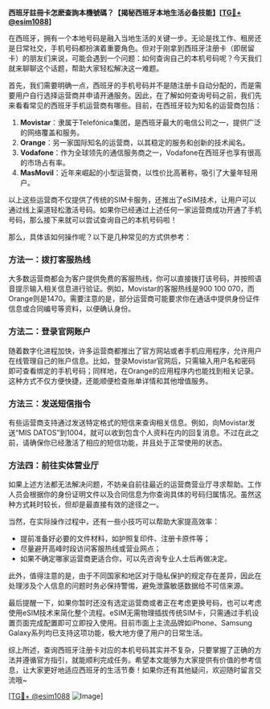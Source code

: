 **西班牙註冊卡怎麽查詢本機號碼？【揭秘西班牙本地生活必备技能】[[TG💪+ @esim1088](https://t.me/s/esim1088)]**

在西班牙，拥有一个本地号码是融入当地生活的关键一步。无论是找工作、租房还是日常社交，手机号码都扮演着重要角色。但对于刚拿到西班牙注册卡（即居留卡）的朋友们来说，可能会遇到一个问题：如何查询自己的本机号码呢？今天我们就来聊聊这个话题，帮助大家轻松解决这一难题。

首先，我们需要明确一点，西班牙的手机号码并不是随注册卡自动分配的，而是需要用户自行选择运营商并申请开通服务。因此，在了解如何查询号码之前，我们先来看看常见的西班牙手机运营商有哪些。目前，在西班牙较为知名的运营商包括：

1. **Movistar**：隶属于Telefónica集团，是西班牙最大的电信公司之一，提供广泛的网络覆盖和服务。
2. **Orange**：另一家国际知名的运营商，以其稳定的服务和创新的技术闻名。
3. **Vodafone**：作为全球领先的通信服务商之一，Vodafone在西班牙也享有很高的市场占有率。
4. **MasMovil**：近年来崛起的小型运营商，以性价比高著称，吸引了大量年轻用户。

以上这些运营商不仅提供了传统的SIM卡服务，还推出了eSIM技术，让用户可以通过线上渠道轻松激活号码。如果你已经通过上述任何一家运营商成功开通了手机号码，那么接下来就可以尝试查询自己的本机号码啦！

那么，具体该如何操作呢？以下是几种常见的方式供参考：

### 方法一：拨打客服热线
大多数运营商都会为客户提供免费的客服热线，你可以直接拨打该号码，并按照语音提示输入相关信息进行验证。例如，Movistar的客服热线是900 100 070，而Orange则是1470。需要注意的是，部分运营商可能要求你在通话中提供身份证件信息或合同编号等资料，以便确认身份。

### 方法二：登录官网账户
随着数字化进程加快，许多运营商都推出了官方网站或者手机应用程序，允许用户在线管理自己的账户信息。比如，登录Movistar官网后，只需输入用户名和密码即可查看绑定的手机号码；同样地，在Orange的应用程序内也能找到相关记录。这种方式不仅方便快捷，还能顺便检查账单详情和其他增值服务。

### 方法三：发送短信指令
有些运营商支持通过发送特定格式的短信来查询相关信息。例如，向Movistar发送“MIS DATOS”到1004，就可以收到包含个人资料在内的回复消息。不过在此之前，请确保你已经激活了相应的短信功能，并且处于正常使用的状态。

### 方法四：前往实体营业厅
如果上述方法都无法解决问题，不妨亲自前往最近的运营商营业厅寻求帮助。工作人员会根据你的身份证明文件以及合同信息为你查询具体的号码归属情况。虽然这种方式耗时较长，但却是最直接有效的途径之一。

当然，在实际操作过程中，还有一些小技巧可以帮助大家提高效率：

- 提前准备好必要的文件材料，如护照复印件、注册卡原件等；
- 尽量避开高峰时段访问客服热线或营业网点；
- 如果不确定哪家运营商更适合你，可以先咨询专业人士后再做决定。

此外，值得注意的是，由于不同国家和地区对于隐私保护的规定存在差异，因此在处理涉及个人信息的问题时务必保持警惕，避免泄露敏感数据给不可信来源。

最后提醒一下，如果你暂时还没有选定运营商或者正在考虑更换号码，也可以考虑使用eSIM技术来简化整个流程。eSIM无需物理插拔传统SIM卡，只需通过手机设置页面完成配置即可立即投入使用。目前市面上主流品牌如iPhone、Samsung Galaxy系列均已支持这项功能，极大地方便了用户的日常生活。

综上所述，查询西班牙注册卡对应的本机号码其实并不复杂，只要掌握了正确的方法并遵循官方指引，就能顺利完成任务。希望本文能够为大家提供有价值的参考信息，让大家更好地适应西班牙的生活节奏！如果你还有其他疑问，欢迎随时留言交流哦~

[[TG💪+ @esim1088](https://t.me/s/esim1088) ![Image](https://i.postimg.cc/4NQfJmqS/Snipaste-2025-05-13-00-14-12.png)]